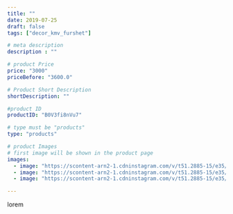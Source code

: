 ```yaml
---
title: ""
date: 2019-07-25
draft: false
tags: ["decor_kmv_furshet"]

# meta description
description : ""

# product Price
price: "3000"
priceBefore: "3600.0"

# Product Short Description
shortDescription: ""

#product ID
productID: "B0V3fi8nVu7"

# type must be "products"
type: "products"

# product Images
# first image will be shown in the product page
images:
  - image: "https://scontent-arn2-1.cdninstagram.com/v/t51.2885-15/e35/p1080x1080/66414196_425365941654495_2043567638357435646_n.jpg?tp=1&_nc_ht=scontent-arn2-1.cdninstagram.com&_nc_cat=103&_nc_ohc=IwAziSY7xF4AX8pY-Og&oh=6bce7fdc1e1391fd94f16b2272487c5a&oe=606B9917&ig_cache_key=MjA5NTgyNTIxODM1OTM4NDIxMA%3D%3D.2"
  - image: "https://scontent-arn2-1.cdninstagram.com/v/t51.2885-15/e35/p1080x1080/66083149_178514603161262_2976865442719718593_n.jpg?tp=1&_nc_ht=scontent-arn2-1.cdninstagram.com&_nc_cat=102&_nc_ohc=TsX3y3dLPeQAX_MSoCw&oh=d348e718ea583f1a52152bc388047102&oe=606A93E0&ig_cache_key=MjA5NTgyNTIzMjg4ODU2Nzc0OA%3D%3D.2"
  - image: "https://scontent-arn2-1.cdninstagram.com/v/t51.2885-15/e35/p1080x1080/67757859_615904965568297_8757171272231811467_n.jpg?tp=1&_nc_ht=scontent-arn2-1.cdninstagram.com&_nc_cat=101&_nc_ohc=sAWlOkK8QtAAX94hk1l&oh=fdf4a42086e724390d2ac9133342c035&oe=606B71A8&ig_cache_key=MjA5NTgyNTI0ODk2MTE0ODU3NA%3D%3D.2"

---
```

lorem
